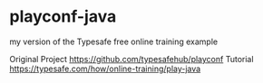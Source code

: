 playconf-java
=============

my version of the Typesafe free online training example

Original Project https://github.com/typesafehub/playconf
Tutorial https://typesafe.com/how/online-training/play-java


